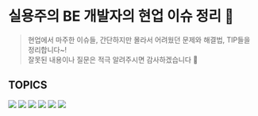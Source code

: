 # 실용주의 BE 개발자의 현업 이슈 정리 🌟
> 현업에서 마주한 이슈들, 간단하지만 몰라서 어려웠던 문제와 해결법, TIP들을 정리합니다~!  
> 잘못된 내용이나 질문은 적극 알려주시면 감사하겠습니다 🙏

## TOPICS

[![](https://img.shields.io/badge/Spring-0E8A16?style=flat)](https://github.com/dkdud9261/develop-log/labels/Spring)
[![](https://img.shields.io/badge/Spring_Webflux-1D76DB?style=flat)](https://github.com/dkdud9261/develop-log/labels/Spring%20Webflux)
[![](https://img.shields.io/badge/Project_Reactor-DD521F?style=flat)](https://github.com/dkdud9261/develop-log/labels/Project%20Reactor)
[![](https://img.shields.io/badge/Kotlin-7F52FF?style=flat)](https://github.com/dkdud9261/develop-log/labels/Kotlin)
[![](https://img.shields.io/badge/MongoDB-FBCA04?style=flat)](https://github.com/dkdud9261/develop-log/labels/MongoDB)
[![](https://img.shields.io/badge/ETC-565656?style=flat)](http://github.com/dkdud9261/develop-log/labels)
